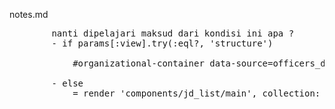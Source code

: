 notes.md

<pre>
		nanti dipelajari maksud dari kondisi ini apa ?
		- if params[:view].try(:eql?, 'structure')
    
		    #organizational-container data-source=officers_datasource_profile_positions_path

	    - else
		    = render 'components/jd_list/main', collection: @collection, components: [:search,:sort,:import, :export, :structure] , resource_base_path: 'officer'	
	</pre>
	  